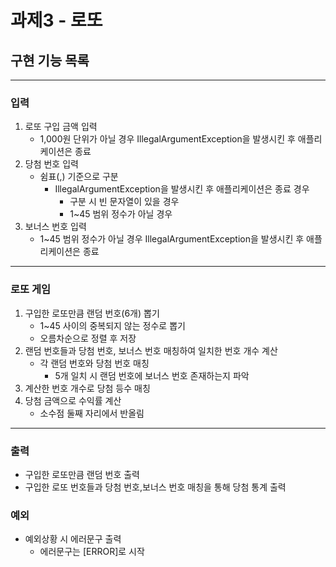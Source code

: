 # 과제3 - 로또
## 구현 기능 목록
<hr>

### 입력

1. 로또 구입 금액 입력
    - 1,000원 단위가 아닐 경우 IllegalArgumentException을 발생시킨 후 애플리케이션은 종료
2. 당첨 번호 입력
    - 쉼표(,) 기준으로 구분
      - IllegalArgumentException을 발생시킨 후 애플리케이션은 종료 경우
        - 구분 시 빈 문자열이 있을 경우  
        - 1~45 범위 정수가 아닐 경우 
3. 보너스 번호 입력 
    - 1~45 범위 정수가 아닐 경우 IllegalArgumentException을 발생시킨 후 애플리케이션은 종료
<hr>

### 로또 게임
1. 구입한 로또만큼 랜덤 번호(6개) 뽑기
   - 1~45 사이의 중복되지 않는 정수로 뽑기
   - 오름차순으로 정렬 후 저장
2. 랜덤 번호들과 당첨 번호, 보너스 번호 매칭하여 일치한 번호 개수 계산
    - 각 랜덤 번호와 당첨 번호 매칭
      - 5개 일치 시 랜덤 번호에 보너스 번호 존재하는지 파악
3. 계산한 번호 개수로 당첨 등수 매칭
4. 당첨 금액으로 수익률 계산
   - 소수점 둘째 자리에서 반올림

<hr>

### 출력
 - 구입한 로또만큼 랜덤 번호 출력
 - 구입한 로또 번호들과 당첨 번호,보너스 번호 매칭을 통해 당첨 통계 출력


### 예외
  - 예외상황 시 에러문구 출력
    - 에러문구는 [ERROR]로 시작